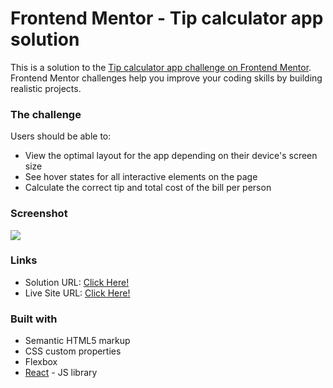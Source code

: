 # Frontend Mentor - Tip calculator app solution

This is a solution to the [Tip calculator app challenge on Frontend Mentor](https://www.frontendmentor.io/challenges/tip-calculator-app-ugJNGbJUX). Frontend Mentor challenges help you improve your coding skills by building realistic projects.

### The challenge

Users should be able to:

- View the optimal layout for the app depending on their device's screen size
- See hover states for all interactive elements on the page
- Calculate the correct tip and total cost of the bill per person

### Screenshot

![](./screenshot.jpg)

### Links

- Solution URL: [Click Here!](https://github.com/basilaiageorgee/tip-calculator/tree/main)
- Live Site URL: [Click Here!](https://basilaiageorgee.github.io/tip-calculator/)

### Built with

- Semantic HTML5 markup
- CSS custom properties
- Flexbox
- [React](https://reactjs.org/) - JS library
